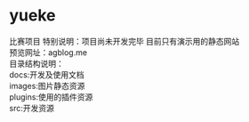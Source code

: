 # yueke
比赛项目
特别说明：项目尚未开发完毕 目前只有演示用的静态网站<br>
预览网址：agblog.me<br>
目录结构说明：<br>
docs:开发及使用文档<br>
images:图片静态资源<br>
plugins:使用的插件资源<br>
src:开发资源<br>

